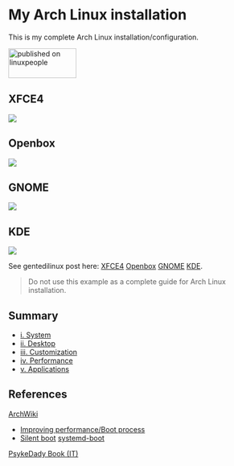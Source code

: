 # My Arch Linux installation
This is my complete Arch Linux installation/configuration.

<a href="https://linuxpeople.org/show/03-28-2020--04-51-36 pm-archlinux-openbox-polybar" title="published on linuxpeople"><img alt="published on linuxpeople" src="https://linuxpeople.org/assets/embed.svg" width="135" height="59" /></a>

## XFCE4
![](https://linuxpeople.org/uploads/INNczB3if9FIIr1XwaIM.png)

## Openbox
![](https://linuxpeople.org/uploads/7zwIalLHbtBcDvO967wZ.png)

## GNOME
![](https://linuxpeople.org/uploads/DwINdlo7wSBd76QXupRn.png)

## KDE
![](https://linuxpeople.org/uploads/n1eFRoCBgOrWGwghMjQk.png)

See gentedilinux post here: [XFCE4](https://linuxpeople.org/show/04-08-2020--09-03-16%20pm-my-archlinux-xfce4) [Openbox](https://linuxpeople.org/show/03-22-2020--05-28-41%20pm-my-archlinux-openbox-polybar) [GNOME](https://linuxpeople.org/show/01-26-2020--07-00-05%20pm-btw-myarchlinux-gnome) [KDE](https://linuxpeople.org/show/01-16-2020--08-46-26%20pm-btw-myarchlinux).

> Do not use this example as a complete guide for Arch Linux installation.

## Summary
* [i. System](https://github.com/mirkobrombin/myarchlinux/blob/master/System.md)
* [ii. Desktop](https://github.com/mirkobrombin/myarchlinux/blob/master/Desktop.md)
* [iii. Customization](https://github.com/mirkobrombin/myarchlinux/blob/master/Customization.md)
* [iv. Performance](https://github.com/mirkobrombin/myarchlinux/blob/master/Performance.md)
* [v. Applications](https://github.com/mirkobrombin/myarchlinux/blob/master/Applications.md)

## References
[ArchWiki](https://wiki.archlinux.org/)
* [Improving performance/Boot process](https://wiki.archlinux.org/index.php/Improving_performance/Boot_process)
* [Silent boot](https://wiki.archlinux.org/index.php/Silent_boot)
   [systemd-boot](https://wiki.archlinux.org/index.php/Systemd-boot)

[PsykeDady Book (IT)](https://github.com/PsykeDady/Archlinux_installazione)
